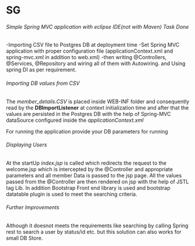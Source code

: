 
SG
===============
###### Simple Spring MVC application with eclipse IDE(not with Maven) Task Done

 -Importing CSV file to Postgres DB at deployment time
 -Set Spring MVC application with proper configuration file (applicationContext.xml and spring-mvc.xml in addition to web.xml)
 -then writing @Controllers, @Services, @Repository and wiring all of them with Autowiring. and Using spring DI as per requirement.

###### Importing DB values from CSV

The *member_details.CSV* is placed inside WEB-INF folder and consequently read by the **DBImportListener** at context initialization time and after that the values are persisted in the Postgres DB with the help of Spring-MVC dataSource configured inside the *applicationContext.xml*
	<bean id="dataSource"
		class="org.springframework.jdbc.datasource.DriverManagerDataSource">
		<property name="driverClassName" value="org.postgresql.Driver" />
		<property name="url" value="jdbc:postgresql://localhost:5432/sg" />
		<property name="username" value="postgres" />
		<property name="password" value="postgres" />
	</bean>	

For running the application provide your DB parameters for running

###### Displaying Users

At the startUp *index.jsp* is called which redirects the request to the welcome.jsp which is intercepted by the @Controller and appropriate parameters and all member Data is passed to the jsp page. All the values passed from the @Controller are then rendered on jsp with the help of JSTL tag Lib. In addition Bootstrap Front end library is used and bootstrap datatable plugin is used to meet the searching criteria.


###### Further Improvements

Although it doesnot meets the requirements like searching by calling Spring rest to search a user by status/id etc. but this solution can also works for small DB Store.
